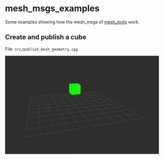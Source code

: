 # mesh_msgs_examples

Some examples showing how the mesh_msgs of [mesh_tools](https://github.com/naturerobots/mesh_tools) work.


## Create and publish a cube

File: `src/publish_mesh_geometry.cpp`

![GIF](./media/publish_mesh_geometry.gif)